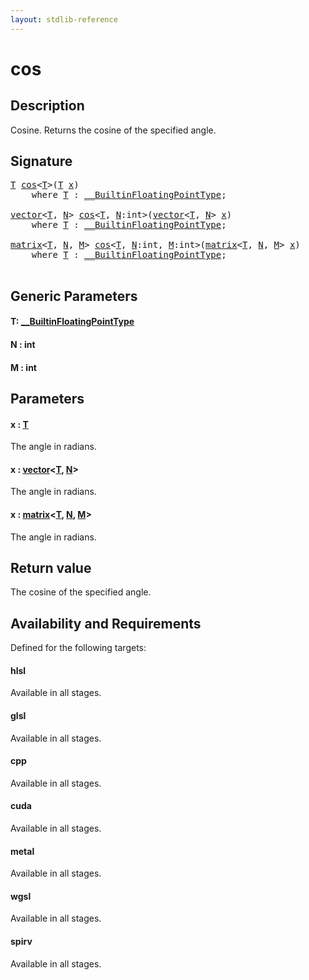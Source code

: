 ```yaml
---
layout: stdlib-reference
---
```


# cos

## Description

Cosine. Returns the cosine of the specified angle.



## Signature 

<pre>
<a href="cos.html#typeparam-T" class="code_type">T</a> <a href="cos.html">cos</a>&lt;<a href="cos.html#typeparam-T" class="code_type">T</a>&gt;(<a href="cos.html#typeparam-T" class="code_type">T</a> <a href="cos.html#decl-x" class="code_param">x</a>)
    <span class='code_keyword'>where</span> <a href="cos.html#typeparam-T" class="code_type">T</a> : <a href="../interfaces/0_builtinfloatingpointtype-029hm/index.html" class="code_type">__BuiltinFloatingPointType</a>;

<a href="../types/vector/index.html" class="code_type">vector</a>&lt;<a href="cos.html#typeparam-T" class="code_type">T</a>, <a href="cos.html#decl-N" class="code_var">N</a>&gt; <a href="cos.html">cos</a>&lt;<a href="cos.html#typeparam-T" class="code_type">T</a>, <a href="cos.html#decl-N" class="code_var">N</a>:<span class="code_keyword">int</span>&gt;(<a href="../types/vector/index.html" class="code_type">vector</a>&lt;<a href="cos.html#typeparam-T" class="code_type">T</a>, <a href="cos.html#decl-N" class="code_var">N</a>&gt; <a href="cos.html#decl-x" class="code_param">x</a>)
    <span class='code_keyword'>where</span> <a href="cos.html#typeparam-T" class="code_type">T</a> : <a href="../interfaces/0_builtinfloatingpointtype-029hm/index.html" class="code_type">__BuiltinFloatingPointType</a>;

<a href="../types/matrix/index.html" class="code_type">matrix</a>&lt;<a href="cos.html#typeparam-T" class="code_type">T</a>, <a href="cos.html#decl-N" class="code_var">N</a>, <a href="cos.html#decl-M" class="code_var">M</a>&gt; <a href="cos.html">cos</a>&lt;<a href="cos.html#typeparam-T" class="code_type">T</a>, <a href="cos.html#decl-N" class="code_var">N</a>:<span class="code_keyword">int</span>, <a href="cos.html#decl-M" class="code_var">M</a>:<span class="code_keyword">int</span>&gt;(<a href="../types/matrix/index.html" class="code_type">matrix</a>&lt;<a href="cos.html#typeparam-T" class="code_type">T</a>, <a href="cos.html#decl-N" class="code_var">N</a>, <a href="cos.html#decl-M" class="code_var">M</a>&gt; <a href="cos.html#decl-x" class="code_param">x</a>)
    <span class='code_keyword'>where</span> <a href="cos.html#typeparam-T" class="code_type">T</a> : <a href="../interfaces/0_builtinfloatingpointtype-029hm/index.html" class="code_type">__BuiltinFloatingPointType</a>;

</pre>

## Generic Parameters

####  <a id="typeparam-T"></a>T: [\_\_BuiltinFloatingPointType](../interfaces/0_builtinfloatingpointtype-029hm/index.html)
####  <a id="decl-N"></a>N  : int
####  <a id="decl-M"></a>M  : int

## Parameters

####  <a id="decl-x"></a>x  : [T](cos.html#typeparam-T)
The angle in radians.

####  <a id="decl-x"></a>x  : [vector](../types/vector/index.html)\<[T](../types/vector/index.html#typeparam-T), [N](../types/vector/index.html#decl-N)\>
The angle in radians.

####  <a id="decl-x"></a>x  : [matrix](../types/matrix/index.html)\<[T](../types/matrix/t-0.html), [N](../types/matrix/index.html#decl-N), [M](../types/matrix/index.html#decl-M)\>
The angle in radians.


## Return value
The cosine of the specified angle.


## Availability and Requirements

Defined for the following targets:

#### hlsl
Available in all stages.

#### glsl
Available in all stages.

#### cpp
Available in all stages.

#### cuda
Available in all stages.

#### metal
Available in all stages.

#### wgsl
Available in all stages.

#### spirv
Available in all stages.



